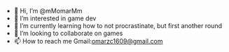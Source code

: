 - 👋 Hi, I’m @mMomarMm
- 👀 I’m interested in game dev
- 🌱 I’m currently learning how to not procrastinate, but first another round
- 💞️ I’m looking to collaborate on games
- 📫 How to reach me Gmail:omarzc1609@gmail.com

<!---
mMomarMm/mMomarMm is a ✨ special ✨ repository because its `README.md` (this file) appears on your GitHub profile.
You can click the Preview link to take a look at your changes.
--->
